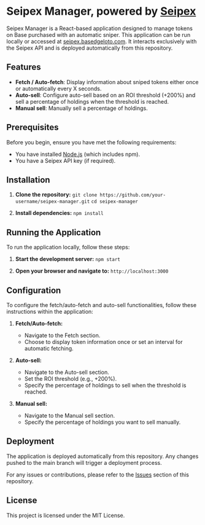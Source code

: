 # Seipex Manager, powered by [Seipex](https://www.seipex.fi/)

Seipex Manager is a React-based application designed to manage tokens on Base purchased with an automatic sniper.
This application can be run locally or accessed at [seipex.basedgeloto.com](https://seipex.basedgeloto.com).
It interacts exclusively with the Seipex API and is deployed automatically from this repository.

## Features

- **Fetch / Auto-fetch**: Display information about sniped tokens either once or automatically every X seconds.
- **Auto-sell**: Configure auto-sell based on an ROI threshold (+200%) and sell a percentage of holdings when the threshold is reached.
- **Manual sell**: Manually sell a percentage of holdings.

## Prerequisites

Before you begin, ensure you have met the following requirements:
- You have installed [Node.js](https://nodejs.org/) (which includes npm).
- You have a Seipex API key (if required).

## Installation

1. **Clone the repository:**
   `git clone https://github.com/your-username/seipex-manager.git`
   `cd seipex-manager`

2. **Install dependencies:**
   `npm install`

## Running the Application

To run the application locally, follow these steps:

1. **Start the development server:**
   `npm start`

2. **Open your browser and navigate to:**
   `http://localhost:3000`

## Configuration

To configure the fetch/auto-fetch and auto-sell functionalities, follow these instructions within the application:

1. **Fetch/Auto-fetch:**
   - Navigate to the Fetch section.
   - Choose to display token information once or set an interval for automatic fetching.

2. **Auto-sell:**
   - Navigate to the Auto-sell section.
   - Set the ROI threshold (e.g., +200%).
   - Specify the percentage of holdings to sell when the threshold is reached.

3. **Manual sell:**
   - Navigate to the Manual sell section.
   - Specify the percentage of holdings you want to sell manually.

## Deployment

The application is deployed automatically from this repository. Any changes pushed to the main branch will trigger a deployment process.

For any issues or contributions, please refer to the [Issues](https://github.com/IA-Lopez/seipex/issues) section of this repository.

## License

This project is licensed under the MIT License.
